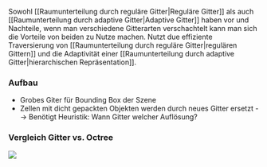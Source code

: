 Sowohl [[Raumunterteilung durch reguläre Gitter|Reguläre Gitter]] als auch [[Raumunterteilung durch adaptive Gitter|Adaptive Gitter]] haben vor und Nachteile, wenn man verschiedene Gitterarten verschachtelt kann man sich die Vorteile von beiden zu Nutze machen. Nutzt due effiziente Traversierung von [[Raumunterteilung durch reguläre Gitter|regulären Gittern]] und die Adaptivität einer [[Raumunterteilung durch adaptive Gitter|hierarchischen Repräsentation]].

### Aufbau
- Grobes Giter für Bounding Box der Szene
- Zellen mit dicht gepackten Objekten werden durch neues Gitter ersetzt
--> Benötigt Heuristik: Wann Gitter welcher Auflösung?

### Vergleich Gitter vs. Octree
![](vergleich_gitter.png)
